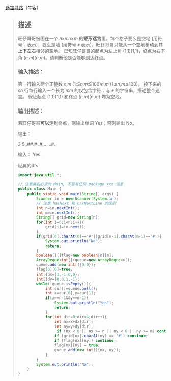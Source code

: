 [迷宫寻路](https://www.nowcoder.com/practice/0c8930e517444d04b426e9703d483ed4?tpId=386&tqId=11262526&sourceUrl=%2Fexam%2Foj)（牛客）

> ## 描述
>
> 旺仔哥哥被困在一个 𝑛×𝑚*n*×*m* 的**矩形迷宫**里。每个格子要么是空地 (用符号 `.` 表示)，要么是墙 (用符号 `#` 表示)。旺仔哥哥只能从一个空地移动到其**上下左右**相邻的空地。
> 已知旺仔哥哥的起点为左上角 (1,1)(1,1)，终点为右下角 (𝑛,𝑚)(*n*,*m*)。请判断他是否能够到达终点。
>
> ### 输入描述：
>
> 第一行输入两个正整数 𝑛,𝑚 (1≦𝑛,𝑚≦100)*n*,*m* (1≦*n*,*m*≦100)。
> 接下来的 𝑛*n* 行每行输入一个长为 𝑚*m* 的仅包含字符 `.` 与 `#` 的字符串，描述整个迷宫。
> 保证起点 (1,1)(1,1) 和终点 (𝑛,𝑚)(*n*,*m*) 均为空地。
>
> ### 输出描述：
>
> 若旺仔哥哥**可以**走到终点，则输出单词 Yes；否则输出 No。
>
> 输出：
>
> 3 5
> .##.#
> .#...
> ...#.
>
> 输入： Yes

> 经典的dfs
>
> ```java
> import java.util.*;
> 
> // 注意类名必须为 Main, 不要有任何 package xxx 信息
> public class Main {
>     public static void main(String[] args) {
>         Scanner in = new Scanner(System.in);
>         // 注意 hasNext 和 hasNextLine 的区别
>         int n=in.nextInt();
>         int m=in.nextInt();
>         String[] grid=new String[n];
>         for(int i=0;i<n;i++){
>             grid[i]=in.next();
>         }
>         if(grid[0].charAt(0)=='#'||grid[n-1].charAt(m-1)=='#'){
>             System.out.println("No");
>             return;
>         }
>         boolean[][]flag=new boolean[n][m];
>         ArrayDeque<int[]>queue=new ArrayDeque<>();
>         queue.add(new int[]{0,0});
>         flag[0][0]=true;
>         int[]dx={1,-1,0,0};
>         int[]dy={0,0,1,-1};
>         while(!queue.isEmpty()){
>             int cur[]=queue.poll();
>             int x=cur[0],y=cur[1];
>             if(x==n-1&&y==m-1){
>                 System.out.println("Yes");
>                 return;
>             }
>             for(int dir=0;dir<4;dir++){
>                 int nx=x+dx[dir];
>                 int ny=y+dy[dir];
>                  if (nx < 0 || nx >= n || ny < 0 || ny >= m) continue;
>                 if (grid[nx].charAt(ny) == '#') continue;
>                 if (flag[nx][ny]) continue;
>                 flag[nx][ny] = true;
>                 queue.add(new int[]{nx, ny});
>             }
>         }
>         System.out.println("No");
>     }
> }
> ```
>
> 